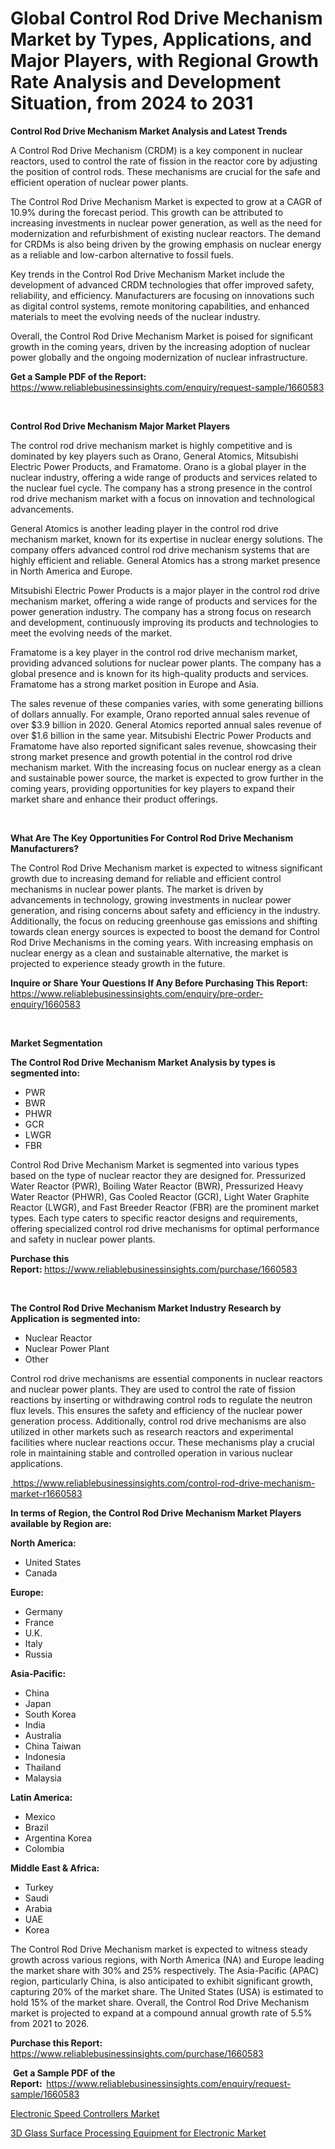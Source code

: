 <p><h1>Global Control Rod Drive Mechanism Market by Types, Applications, and Major Players, with Regional Growth Rate Analysis and Development Situation, from 2024 to 2031</h1></p><p><strong>Control Rod Drive Mechanism Market Analysis and Latest Trends</strong></p>
<p><p>A Control Rod Drive Mechanism (CRDM) is a key component in nuclear reactors, used to control the rate of fission in the reactor core by adjusting the position of control rods. These mechanisms are crucial for the safe and efficient operation of nuclear power plants.</p><p>The Control Rod Drive Mechanism Market is expected to grow at a CAGR of 10.9% during the forecast period. This growth can be attributed to increasing investments in nuclear power generation, as well as the need for modernization and refurbishment of existing nuclear reactors. The demand for CRDMs is also being driven by the growing emphasis on nuclear energy as a reliable and low-carbon alternative to fossil fuels.</p><p>Key trends in the Control Rod Drive Mechanism Market include the development of advanced CRDM technologies that offer improved safety, reliability, and efficiency. Manufacturers are focusing on innovations such as digital control systems, remote monitoring capabilities, and enhanced materials to meet the evolving needs of the nuclear industry.</p><p>Overall, the Control Rod Drive Mechanism Market is poised for significant growth in the coming years, driven by the increasing adoption of nuclear power globally and the ongoing modernization of nuclear infrastructure.</p></p>
<p><strong>Get a Sample PDF of the Report:&nbsp;</strong> <a href="https://www.reliablebusinessinsights.com/enquiry/request-sample/1660583">https://www.reliablebusinessinsights.com/enquiry/request-sample/1660583</a></p>
<p>&nbsp;</p>
<p><strong>Control Rod Drive Mechanism Major Market Players</strong></p>
<p><p>The control rod drive mechanism market is highly competitive and is dominated by key players such as Orano, General Atomics, Mitsubishi Electric Power Products, and Framatome. Orano is a global player in the nuclear industry, offering a wide range of products and services related to the nuclear fuel cycle. The company has a strong presence in the control rod drive mechanism market with a focus on innovation and technological advancements.</p><p>General Atomics is another leading player in the control rod drive mechanism market, known for its expertise in nuclear energy solutions. The company offers advanced control rod drive mechanism systems that are highly efficient and reliable. General Atomics has a strong market presence in North America and Europe.</p><p>Mitsubishi Electric Power Products is a major player in the control rod drive mechanism market, offering a wide range of products and services for the power generation industry. The company has a strong focus on research and development, continuously improving its products and technologies to meet the evolving needs of the market.</p><p>Framatome is a key player in the control rod drive mechanism market, providing advanced solutions for nuclear power plants. The company has a global presence and is known for its high-quality products and services. Framatome has a strong market position in Europe and Asia.</p><p>The sales revenue of these companies varies, with some generating billions of dollars annually. For example, Orano reported annual sales revenue of over $3.9 billion in 2020. General Atomics reported annual sales revenue of over $1.6 billion in the same year. Mitsubishi Electric Power Products and Framatome have also reported significant sales revenue, showcasing their strong market presence and growth potential in the control rod drive mechanism market. With the increasing focus on nuclear energy as a clean and sustainable power source, the market is expected to grow further in the coming years, providing opportunities for key players to expand their market share and enhance their product offerings.</p></p>
<p>&nbsp;</p>
<p><strong>What Are The Key Opportunities For Control Rod Drive Mechanism Manufacturers?</strong></p>
<p><p>The Control Rod Drive Mechanism market is expected to witness significant growth due to increasing demand for reliable and efficient control mechanisms in nuclear power plants. The market is driven by advancements in technology, growing investments in nuclear power generation, and rising concerns about safety and efficiency in the industry. Additionally, the focus on reducing greenhouse gas emissions and shifting towards clean energy sources is expected to boost the demand for Control Rod Drive Mechanisms in the coming years. With increasing emphasis on nuclear energy as a clean and sustainable alternative, the market is projected to experience steady growth in the future.</p></p>
<p><strong>Inquire or Share Your Questions If Any Before Purchasing This Report:</strong> <a href="https://www.reliablebusinessinsights.com/enquiry/pre-order-enquiry/1660583">https://www.reliablebusinessinsights.com/enquiry/pre-order-enquiry/1660583</a></p>
<p>&nbsp;</p>
<p><strong>Market Segmentation</strong></p>
<p><strong>The Control Rod Drive Mechanism Market Analysis by types is segmented into:</strong></p>
<p><ul><li>PWR</li><li>BWR</li><li>PHWR</li><li>GCR</li><li>LWGR</li><li>FBR</li></ul></p>
<p><p>Control Rod Drive Mechanism Market is segmented into various types based on the type of nuclear reactor they are designed for. Pressurized Water Reactor (PWR), Boiling Water Reactor (BWR), Pressurized Heavy Water Reactor (PHWR), Gas Cooled Reactor (GCR), Light Water Graphite Reactor (LWGR), and Fast Breeder Reactor (FBR) are the prominent market types. Each type caters to specific reactor designs and requirements, offering specialized control rod drive mechanisms for optimal performance and safety in nuclear power plants.</p></p>
<p><strong>Purchase this Report:&nbsp;</strong><a href="https://www.reliablebusinessinsights.com/purchase/1660583">https://www.reliablebusinessinsights.com/purchase/1660583</a></p>
<p>&nbsp;</p>
<p><strong>The Control Rod Drive Mechanism Market Industry Research by Application is segmented into:</strong></p>
<p><ul><li>Nuclear Reactor</li><li>Nuclear Power Plant</li><li>Other</li></ul></p>
<p><p>Control rod drive mechanisms are essential components in nuclear reactors and nuclear power plants. They are used to control the rate of fission reactions by inserting or withdrawing control rods to regulate the neutron flux levels. This ensures the safety and efficiency of the nuclear power generation process. Additionally, control rod drive mechanisms are also utilized in other markets such as research reactors and experimental facilities where nuclear reactions occur. These mechanisms play a crucial role in maintaining stable and controlled operation in various nuclear applications.</p></p>
<p><a href="https://www.reliablebusinessinsights.com/control-rod-drive-mechanism-market-r1660583">&nbsp;https://www.reliablebusinessinsights.com/control-rod-drive-mechanism-market-r1660583</a></p>
<p><strong>In terms of Region, the Control Rod Drive Mechanism Market Players available by Region are:</strong></p>
<p>
    <p> <strong> North America: </strong>
        <ul>
            <li>United States</li>
            <li>Canada</li>
        </ul>
        </p> 
    <p> <strong> Europe: </strong>
        <ul>
            <li>Germany</li>
            <li>France</li>
            <li>U.K.</li>
            <li>Italy</li>
            <li>Russia</li>
        </ul>
        </p> 
    <p> <strong> Asia-Pacific: </strong>
        <ul>
            <li>China</li>
            <li>Japan</li>
            <li>South Korea</li>
            <li>India</li>
            <li>Australia</li>
            <li>China Taiwan</li>
            <li>Indonesia</li>
            <li>Thailand</li>
            <li>Malaysia</li>
        </ul>
        </p> 
    <p> <strong> Latin America: </strong>
        <ul>
            <li>Mexico</li>
            <li>Brazil</li>
            <li>Argentina Korea</li>
            <li>Colombia</li>
        </ul>
        </p> 
    <p> <strong> Middle East & Africa: </strong>
        <ul>
            <li>Turkey</li>
            <li>Saudi</li>
            <li>Arabia</li>
            <li>UAE</li>
            <li>Korea</li>
        </ul>
    </p>
    </p>
<p><p>The Control Rod Drive Mechanism market is expected to witness steady growth across various regions, with North America (NA) and Europe leading the market share with 30% and 25% respectively. The Asia-Pacific (APAC) region, particularly China, is also anticipated to exhibit significant growth, capturing 20% of the market share. The United States (USA) is estimated to hold 15% of the market share. Overall, the Control Rod Drive Mechanism market is projected to expand at a compound annual growth rate of 5.5% from 2021 to 2026.</p></p>
<p><strong>Purchase this Report: </strong><a href="https://www.reliablebusinessinsights.com/purchase/1660583">https://www.reliablebusinessinsights.com/purchase/1660583</a></p>
<p>&nbsp;<strong>Get a Sample PDF of the Report:&nbsp;&nbsp;</strong><a href="https://www.reliablebusinessinsights.com/enquiry/request-sample/1660583">https://www.reliablebusinessinsights.com/enquiry/request-sample/1660583</a></p>
<p><strong></strong></p>
<p><p><a href="https://github.com/zmnbyevx75/Market-Research-Report-List-1/blob/main/electronic-speed-controllers-market.md">Electronic Speed Controllers Market</a></p><p><a href="https://view.publitas.com/reportprime-1/exploring-3d-glass-surface-processing-equipment-for-electronic-market-dynamics-global-trends-and-future-growth-prospects-2024-2031-covered-in-190-pages/">3D Glass Surface Processing Equipment for Electronic Market</a></p></p>